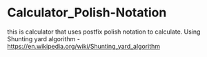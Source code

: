 # Calculator_Polish-Notation
this is calculator that uses postfix polish notation to calculate. Using Shunting yard algorithm - https://en.wikipedia.org/wiki/Shunting_yard_algorithm
